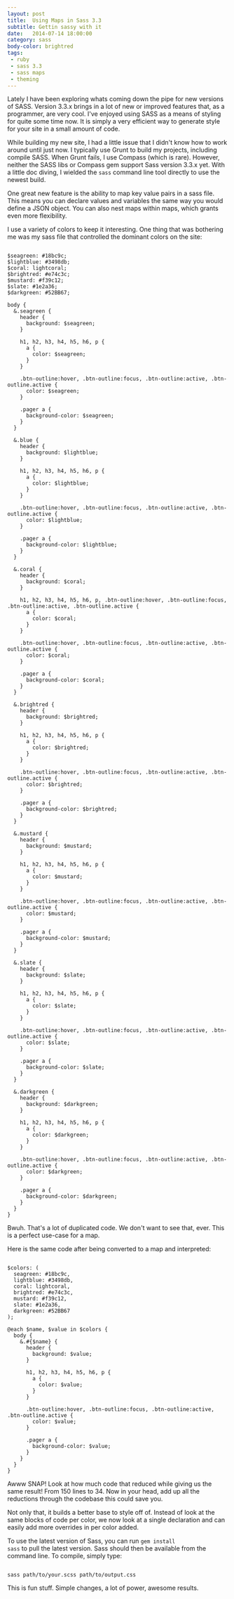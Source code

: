 ```yaml
---
layout: post
title:  Using Maps in Sass 3.3
subtitle: Gettin sassy with it
date:   2014-07-14 18:00:00
category: sass
body-color: brightred
tags:
 - ruby
 - sass 3.3
 - sass maps
 - theming
---
```


Lately I have been exploring whats coming down the pipe for new versions of SASS. Version 3.3.x brings in a lot of new or improved features 
that, as a programmer, are very cool. I've enjoyed using SASS as a means of styling for quite some time now. It is simply a very efficient way 
to generate style for your site in a small amount of code.

While building my new site, I had a little issue that I didn't know how to work around until just now. I typically use Grunt to build my 
projects, including compile SASS. When Grunt fails, I use Compass (which is rare). However, neither the SASS libs or Compass gem support 
Sass version 3.3.x yet. With a little doc diving, I wielded the <code>sass</code> command line tool directly to use the newest build.

One great new feature is the ability to map key value pairs in a sass file. This means you can declare values and variables the same way you 
would define a JSON object. You can also nest maps within maps, which grants even more flexibility.

I use a variety of colors to keep it interesting. One thing that was bothering me was my sass file that controlled the dominant colors on the site:

<pre class="language-scss line-numbers"><code class="language-scss">
$seagreen: #18bc9c;
$lightblue: #3498db;
$coral: lightcoral;
$brightred: #e74c3c;
$mustard: #f39c12;
$slate: #1e2a36;
$darkgreen: #52BB67;

body {
  &.seagreen {
    header {
      background: $seagreen;
    }

    h1, h2, h3, h4, h5, h6, p {
      a {
        color: $seagreen;
      }
    }

    .btn-outline:hover, .btn-outline:focus, .btn-outline:active, .btn-outline.active {
      color: $seagreen;
    }

    .pager a {
      background-color: $seagreen;
    }
  }

  &.blue {
    header {
      background: $lightblue;
    }

    h1, h2, h3, h4, h5, h6, p {
      a {
        color: $lightblue;
      }
    }

    .btn-outline:hover, .btn-outline:focus, .btn-outline:active, .btn-outline.active {
      color: $lightblue;
    }

    .pager a {
      background-color: $lightblue;
    }
  }

  &.coral {
    header {
      background: $coral;
    }

    h1, h2, h3, h4, h5, h6, p, .btn-outline:hover, .btn-outline:focus, .btn-outline:active, .btn-outline.active {
      a {
        color: $coral;
      }
    }

    .btn-outline:hover, .btn-outline:focus, .btn-outline:active, .btn-outline.active {
      color: $coral;
    }

    .pager a {
      background-color: $coral;
    }
  }

  &.brightred {
    header {
      background: $brightred;
    }

    h1, h2, h3, h4, h5, h6, p {
      a {
        color: $brightred;
      }
    }

    .btn-outline:hover, .btn-outline:focus, .btn-outline:active, .btn-outline.active {
      color: $brightred;
    }

    .pager a {
      background-color: $brightred;
    }
  }

  &.mustard {
    header {
      background: $mustard;
    }

    h1, h2, h3, h4, h5, h6, p {
      a {
        color: $mustard;
      }
    }

    .btn-outline:hover, .btn-outline:focus, .btn-outline:active, .btn-outline.active {
      color: $mustard;
    }

    .pager a {
      background-color: $mustard;
    }
  }

  &.slate {
    header {
      background: $slate;
    }

    h1, h2, h3, h4, h5, h6, p {
      a {
        color: $slate;
      }
    }

    .btn-outline:hover, .btn-outline:focus, .btn-outline:active, .btn-outline.active {
      color: $slate;
    }

    .pager a {
      background-color: $slate;
    }
  }

  &.darkgreen {
    header {
      background: $darkgreen;
    }

    h1, h2, h3, h4, h5, h6, p {
      a {
        color: $darkgreen;
      }
    }

    .btn-outline:hover, .btn-outline:focus, .btn-outline:active, .btn-outline.active {
      color: $darkgreen;
    }

    .pager a {
      background-color: $darkgreen;
    }
  }
}
</code></pre>

Bwuh. That's a lot of duplicated code. We don't want to see that, ever. This is a perfect use-case for a map.

Here is the same code after being converted to a map and interpreted:

<pre class="language-scss line-numbers"><code class="language-scss">
$colors: (
  seagreen: #18bc9c,
  lightblue: #3498db,
  coral: lightcoral,
  brightred: #e74c3c,
  mustard: #f39c12,
  slate: #1e2a36,
  darkgreen: #52BB67
);

@each $name, $value in $colors {
  body {
    &.#{$name} {
      header {
        background: $value;
      }

      h1, h2, h3, h4, h5, h6, p {
        a {
          color: $value;
        }
      }

      .btn-outline:hover, .btn-outline:focus, .btn-outline:active, .btn-outline.active {
        color: $value;
      }

      .pager a {
        background-color: $value;
      }
    }
  }
}
</code></pre>

Awww SNAP! Look at how much code that reduced while giving us the same result! From 150 lines to 34. Now in your head, add up all the reductions 
through the codebase this could save you.

Not only that, it builds a better base to style off of. Instead of look at the same blocks of code per color, we now look at a single declaration and can easily add more overrides in per color added.

To use the latest version of Sass, you can run <code>gem install sass</code> to pull the latest version. Sass should then be available from 
the command line. To compile, simply type:

<pre class="language-bash"><code class="language-bash">
sass path/to/your.scss path/to/output.css
</code></pre>

This is fun stuff. Simple changes, a lot of power, awesome results.